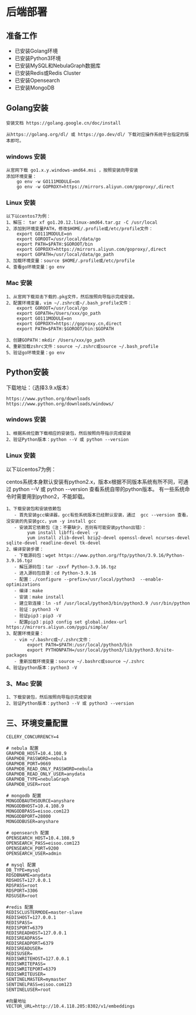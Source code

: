 # 后端部署

## 准备工作

- 已安装Golang环境
- 已安装Python3环境
- 已安装MySQL和NebulaGraph数据库
- 已安装Redis或Redis Cluster
- 已安装Opensearch
- 已安装MongoDB

## Golang安装

    安装文档 https://golang.google.cn/doc/install

    从https://golang.org/dl/ 或 https://go.dev/dl/ 下载对应操作系统平台指定的版本即可。

### windows 安装

```
从官网下载 go1.x.y.windows-amd64.msi ，按照安装向导安装
添加环境变量：
    go env -w GO111MODULE=on
    go env -w GOPROXY=https://mirrors.aliyun.com/goproxy/,direct
```

### Linux 安装

```
以下以centos7为例：
1、解压： tar xf go1.20.12.linux-amd64.tar.gz -C /usr/local
2、添加到环境变量PATH，修改$HOME/.profile或/etc/profile文件：
    export GO111MODULE=on
    export GOROOT=/usr/local/data/go
    export PATH=$PATH:$GOROOT/bin
    export GOPROXY=https://mirrors.aliyun.com/goproxy/,direct
    export GOPATH=/usr/local/data/go_path
3、加载环境变量：source $HOME/.profile或/etc/profile
4、查看go环境变量：go env
```

### Mac 安装

```
1、从官网下载双击下载的.pkg文件，然后按照向导指示完成安装。
2、配置环境变量，vim ~/.zshrc或~/.bash_profile文件：
    export GOROOT=/usr/local/go
    export GOPATH=/Users/xxx/go_path
    export GO111MODULE=on
    export GOPROXY=https://goproxy.cn,direct
    export PATH=$PATH:$GOROOT/bin:$GOPATH

3、创建GOPATH：mkdir /Users/xxx/go_path
4、重新加载zshrc文件：source ~/.zshrc或source ~/.bash_profile
5、验证go环境变量：go env
```

## Python安装

下载地址：（选择3.9.x版本）

    https://www.python.org/downloads
    https://www.python.org/downloads/windows/

### windows 安装
```
1、根据系统位数下载相应的安装包，然后按照向导指示完成安装
2、验证Python版本：python --V 或 python --version
```

### Linux 安装
以下以centos7为例：

centos系统本身默认安装有python2.x，版本x根据不同版本系统有所不同，可通过 python --V 或 python --version 查看系统自带的python版本。
有一些系统命令时需要用到python2，不能卸载。

```
1、下载安装包和安装依赖包
   - 首先安装gcc编译器，gcc有些系统版本已经默认安装，通过  gcc --version 查看，没安装的先安装gcc，yum -y install gcc
   - 安装其它依赖包（注：不要缺少，否则有可能安装python出错）：
        yum install libffi-devel -y
        yum install zlib-devel bzip2-devel openssl-devel ncurses-devel sqlite-devel readline-devel tk-devel
2、编译安装步骤：
   - 下载源码包：wget https://www.python.org/ftp/python/3.9.16/Python-3.9.16.tgz
   - 解压源码包：tar -zxvf Python-3.9.16.tgz
   - 进入源码包目录：cd Python-3.9.16
   - 配置：./configure --prefix=/usr/local/python3  --enable-optimizations
   - 编译：make
   - 安装：make install
   - 建立软连接：ln -sf /usr/local/python3/bin/python3.9 /usr/bin/python
   - 验证：python3 -V
   - 验证pip3：pip3 -V
   - 配置pip3：pip3 config set global.index-url https://mirrors.aliyun.com/pypi/simple/
3、配置环境变量：
   - vim ~/.bashrc或~/.zshrc文件：
        export PATH=$PATH:/usr/local/python3/bin
        export PYTHONPATH=/usr/local/python3/lib/python3.9/site-packages
   - 重新加载环境变量：source ~/.bashrc或source ~/.zshrc
4、验证python版本：python3 -V
```

### 3、Mac 安装

```
1、下载安装包，然后按照向导指示完成安装
2、验证Python版本：python3 --V 或 python3 --version
```

## 三、环境变量配置
```
CELERY_CONCURRENCY=4

# nebula 配置
GRAPHDB_HOST=10.4.108.9
GRAPHDB_PASSWORD=nebula
GRAPHDB_PORT=9669
GRAPHDB_READ_ONLY_PASSWORD=nebula
GRAPHDB_READ_ONLY_USER=anydata
GRAPHDB_TYPE=nebulaGraph
GRAPHDB_USER=root

# mongodb 配置
MONGODBAUTHSOURCE=anyshare
MONGODBHOST=10.4.108.9
MONGODBPASS=eisoo.com123
MONGODBPORT=28000
MONGODBUSER=anyshare

# opensearch 配置
OPENSEARCH_HOST=10.4.108.9
OPENSEARCH_PASS=eisoo.com123
OPENSEARCH_PORT=9200
OPENSEARCH_USER=admin

# mysql 配置
DB_TYPE=mysql
RDSDBNAME=anydata
RDSHOST=127.0.0.1
RDSPASS=root
RDSPORT=3306
RDSUSER=root

#redis 配置
REDISCLUSTERMODE=master-slave
REDISHOST=127.0.0.1
REDISPASS=
REDISPORT=6379
REDISREADHOST=127.0.0.1
REDISREADPASS=
REDISREADPORT=6379
REDISREADUSER=
REDISUSER=
REDISWRITEHOST=127.0.0.1
REDISWRITEPASS=
REDISWRITEPORT=6379
REDISWRITEUSER=
SENTINELMASTER=mymaster
SENTINELPASS=eisoo.com123
SENTINELUSER=root

#向量地址
VECTOR_URL=http://10.4.118.205:8302/v1/embeddings
```
